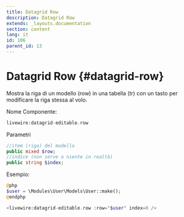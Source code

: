 ```yaml
---
title: Datagrid Row
description: Datagrid Row
extends: _layouts.documentation
section: content
lang: it
id: 106
parent_id: 13
---
```


# Datagrid Row {#datagrid-row}

Mostra la riga di un modello (row) in una tabella (tr) con un tasto per modificare la riga stessa al volo.

Nome Componente:

```php
livewire:datagrid-editable.row
```

Parametri

```php
//item (riga) del modello
public mixed $row;
//indice (non serve a niente in realtà)
public string $index;
```

Esempio:

```php
@php
$user = \Modules\User\Models\User::make();
@endphp

<livewire:datagrid-editable.row :row="$user" index=0 />
```

